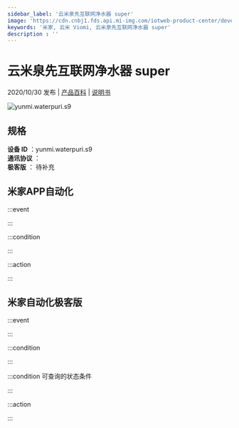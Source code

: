 ```yaml
---
sidebar_label: '云米泉先互联网净水器 super'
image: 'https://cdn.cnbj1.fds.api.mi-img.com/iotweb-product-center/developer_1594016687972rjmWsdx8.png?GalaxyAccessKeyId=AKVGLQWBOVIRQ3XLEW&Expires=9223372036854775807&Signature=821RauiK8qtx3Ojc5pR/YxUGRCw='
keywords: '米家, 云米 Viomi, 云米泉先互联网净水器 super'
description : ''
---
```

# 云米泉先互联网净水器 super

2020/10/30 发布 | [产品百科](https://home.mi.com/webapp/content/baike/product/index.html?model=yunmi.waterpuri.s9/) | [说明书](https://home.mi.com/views/introduction.html?model=yunmi.waterpuri.s9&region=cn)

![yunmi.waterpuri.s9](https://cdn.cnbj1.fds.api.mi-img.com/iotweb-product-center/developer_1594016687972rjmWsdx8.png?GalaxyAccessKeyId=AKVGLQWBOVIRQ3XLEW&Expires=9223372036854775807&Signature=821RauiK8qtx3Ojc5pR/YxUGRCw=)

## 规格  
> 
**设备 ID** ：yunmi.waterpuri.s9  
**通讯协议** ：  
**极客版**  ： 待补充 


## 米家APP自动化  

:::event  

:::

:::condition  

:::

:::action   

:::

## 米家自动化极客版  

:::event  

:::

:::condition  

:::

:::condition 可查询的状态条件  

:::

:::action  

:::

        
